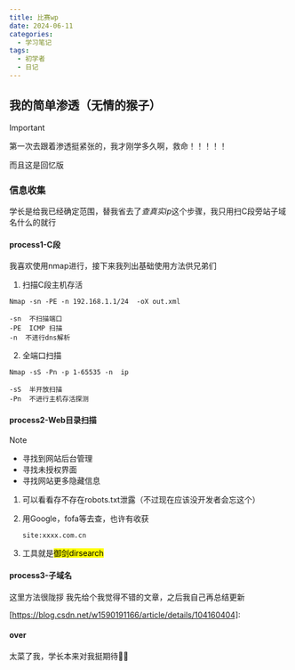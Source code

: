 ```yaml
---
title: 比赛wp
date: 2024-06-11
categories:
  - 学习笔记
tags:
  - 初学者
  - 日记
---
```


  

## 我的简单渗透（无情的猴子）

> [!IMPORTANT]
>
> 第一次去跟着渗透挺紧张的，我才刚学多久啊，救命！！！！！

而且这是回忆版

### 信息收集

学长是给我已经确定范围，替我省去了*查真实ip*这个步骤，我只用扫C段旁站子域名什么的就行

#### process1-C段

我喜欢使用nmap进行，接下来我列出基础使用方法供兄弟们

1. 扫描C段主机存活

```
Nmap -sn -PE -n 192.168.1.1/24  -oX out.xml

-sn  不扫描端口
-PE  ICMP 扫描
-n  不进行dns解析
```

2. 全端口扫描

```
Nmap -sS -Pn -p 1-65535 -n  ip

-sS  半开放扫描
-Pn  不进行主机存活探测
```

#### process2-Web目录扫描

> [!NOTE]
>
> - 寻找到网站后台管理
> - 寻找未授权界面
> - 寻找网站更多隐藏信息

1. 可以看看存不存在robots.txt泄露（不过现在应该没开发者会忘这个）

2. 用Google，fofa等去查，也许有收获

   ```
   site:xxxx.com.cn
   ```

3. 工具就是<mark>御剑</mark><mark>dirsearch</mark>

#### process3-子域名

这里方法很陇拶
我先给个我觉得不错的文章，之后我自己再总结更新

[https://blog.csdn.net/w1590191166/article/details/104160404]: 

#### over

太菜了我，学长本来对我挺期待🤦‍♀️